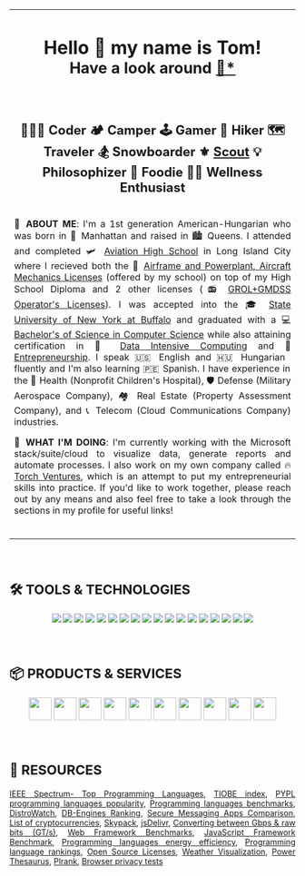 <!--TODO: https://medium.com/swlh/how-to-create-a-self-updating-readme-md-for-your-github-profile-f8b05744ca91-->
<!--.MD HTML TAG WHITELIST: https://github.com/github/markup/issues/245#issuecomment-682231577-->
<!--https://martinheinz.dev/blog/29-->
<!--https://github.com/alexandresanlim/Badges4-README.md-Profile?tab=readme-ov-file-->
<table>
  <tr>
    <td colspan="2" align="center">
      <h1>
        Hello 👋 my name is Tom!<br><sub>Have a look around <a href="https://plugins.krajee.com/markdown-editor-basic-usage-demo/1)">📝</a><a href="https://github.com/kartik-v/krajee-markdown-editor">*</a></sub><br><br><br>
        <sup><sup>👨🏼‍💻 Coder 🏕️ Camper 🕹️ Gamer 👣 Hiker 🗺️ Traveler 🏂 Snowboarder ⚜️ <a href="https://troop1.org">Scout</a> 💡 Philosophizer 🍕 Foodie 🏋🏼 Wellness Enthusiast</sup></sup>
      </h1>
      <p align="justify"><br>
        🌱 <b>ABOUT ME</b>: I'm a 1st generation American-Hungarian who was born in 🗽 Manhattan and raised in 🏙️ Queens. I attended and completed 🛩️ <a href="https://www.aviationhs.net">Aviation High School</a> in Long Island City where I recieved both the 🧰 <a href="https://www.faa.gov/mechanics">Airframe and Powerplant, Aircraft Mechanics Licenses</a> (offered by my school) on top of my High School Diploma and 2 other licenses (📻 <a href="https://www.fcc.gov/wireless/bureau-divisions/mobility-division/commercial-radio-operator-license-program/commercial-0">GROL+GMDSS Operator's Licenses</a>). I was accepted into the 🎓 <a href="https://buffalo.edu">State University of New York at Buffalo</a> and graduated with a 💻 <a href="https://engineering.buffalo.edu/computer-science-engineering.html">Bachelor's of Science in Computer Science</a> while also attaining certification in 💾 <a href="https://engineering.buffalo.edu/computer-science-engineering/undergraduate/degrees-and-programs/certificate-in-data-intensive-computing.html">Data Intensive Computing</a> and 💼 <a href="https://www.ecc.edu/academics/entrepreneurship.html">Entrepreneurship</a>. I speak 🇺🇸 English and 🇭🇺 Hungarian fluently and I'm also learning 🇵🇪 Spanish. I have experience in the 🏥 Health (Nonprofit Children's Hospital), 🛡️ Defense (Military Aerospace Company), 🏘️ Real Estate (Property Assessment Company), and 📞 Telecom (Cloud Communications Company) industries.
      </p>
      <p align="justify">
        🚀 <b>WHAT I'M DOING</b>: I'm currently working with the Microsoft stack/suite/cloud to visualize data, generate reports and automate processes. I also work on my own company called 🔥 <a href="https://torch.ventures">Torch Ventures</a>, which is an attempt to put my entrepreneurial skills into practice. If you'd like to work together, please reach out by any means and also feel free to take a look through the sections in my profile for useful links!
      </p><br>
    </td>
  </tr>
</table><br>

<div align="center">
  <h1 align="left"><sup>🛠️ TOOLS & TECHNOLOGIES</sup></h1>
  <p>
    <a href="https://www.microsoft.com/en-us/software-download"><img src="https://img.shields.io/badge/Windows-Operating_System-informational?style=flat&logo=WINDOWS&logoColor=white&color=2bbc8a"/></a>
    <a href="https://debian.org"><img src="https://img.shields.io/badge/Debian-Operating_System-informational?style=flat&logo=DEBIAN&logoColor=white&color=2bbc8a"/></a>
    <a href="https://gitlab.xfce.org/xfce"><img src="https://img.shields.io/badge/XFCE-Desktop_Environment-informational?style=flat&logo=XFCE&logoColor=white&color=2bbc8a"/></a>
    <a href="https://github.com/riscv-software-src"><img src="https://img.shields.io/badge/RISC%E2%80%93V-Instruction_Set_Architecture-informational?style=flat&logo=RISCV&logoColor=white&color=2bbc8a"/></a>
    <a href="https://github.com/VSCodium/vscodium"><img src="https://img.shields.io/badge/VSCodium-Integrated_Development_Environment-informational?style=flat&logo=VSCODIUM&logoColor=white&color=2bbc8a"/></a>
    <a href="https://code.visualstudio.com"><img src="https://img.shields.io/badge/VSCode-Integrated_Development_Environment-informational?style=flat&logo=VISUAL%20STUDIO%20CODE&logoColor=white&color=2bbc8a"/></a>
    <a href="https://github.com/rust-lang/rust"><img src="https://img.shields.io/badge/Rust-Programming_Language-informational?style=flat&logo=RUST&logoColor=white&color=2bbc8a"/></a>
    <a href="https://learn.microsoft.com/en-us/dotnet/csharp"><img src="https://img.shields.io/badge/C%23%20%28.NET%29-Programming_Language-informational?style=flat&logo=C%23&logoColor=white&color=2bbc8a"/></a>
    <a href="https://github.com/tc39"><img src="https://img.shields.io/badge/JavaScript-Programming_Language-informational?style=flat&logo=JAVASCRIPT&logoColor=white&color=2bbc8a"/></a>
    <a href="https://github.com/sqlite/sqlite"><img src="https://img.shields.io/badge/SQLite-Database-informational?style=flat&logo=SQLITE&logoColor=white&color=2bbc8a"/></a>
    <a href="https://www.microsoft.com/en-us/sql-server/sql-server-downloads"><img src="https://img.shields.io/badge/SQL_Server-Database-informational?style=flat&logo=MICROSOFT%20SQL%20SERVER&logoColor=white&color=2bbc8a"/></a>
    <a href="https://github.com/postgres"><img src="https://img.shields.io/badge/PostgreSQL-Database-informational?style=flat&logo=POSTGRESQL&logoColor=white&color=2bbc8a"/></a>
    <a href="https://www.7-zip.org"><img src="https://img.shields.io/badge/7%E2%80%93Zip-File_Archiver-informational?style=flat&logo=7ZIP&logoColor=white&color=2bbc8a"/></a>
    <a href="https://libreoffice.org"><img src="https://img.shields.io/badge/LibreOffice-Office_Suite-informational?style=flat&logo=LIBREOFFICE&logoColor=white&color=2bbc8a"/></a>
    <a href="https://thunderbird.net"><img src="https://img.shields.io/badge/Thunderbird-Email_Client-informational?style=flat&logo=THUNDERBIRD&logoColor=white&color=2bbc8a"/></a>
    <a href="https://apps.microsoft.com/detail/9nrx63209r7b"><img src="https://img.shields.io/badge/Outlook-Email_Client-informational?style=flat&logo=MICROSOFT%20OUTLOOK&logoColor=white&color=2bbc8a"/></a>
    <a href="https://apps.microsoft.com/detail/xpfftq037jwmhs"><img src="https://img.shields.io/badge/Edge-Browser-informational?style=flat&logo=MICROSOFT%20EDGE&logoColor=white&color=2bbc8a"/></a>
    <a href="https://brave.com"><img src="https://img.shields.io/badge/Brave-Browser-informational?style=flat&logo=BRAVE&logoColor=white&color=2bbc8a"/></a>
  </p>
</div><br>

<div align="left">
  <h1><sup>📦 PRODUCTS & SERVICES</sup></h1>
  <p align="center">
    <a href="https://dwservice.net"><img src="https://www.dwservice.net/res/images/LogoDWService.png" height="40"/></a>
    <a href="https://meet.jit.si"><img src="https://jitsi.org/wp-content/themes/jitsi/images/logo-web-2020.png" height="40"/></a>
    <a href="https://pluto.tv"><img src="https://pluto.tv/assets/images/og_logo-9b0a05e9dd3d2b733200569711359887.png" height="40"/></a>
    <a href="https://novo.co"><img src="https://cdn.prod.website-files.com/60ca70f6cb7406afbf948a8e/643c8b02f341a5e7f10597e5_novo-logo.svg" height="40"/></a>
    <a href="https://cloudflare.com"><img src="https://cf-assets.www.cloudflare.com/slt3lc6tev37/5TNbrGb2x9oZit8HjNPB6h/cbff00e1c048acf868b28af621c79059/CF_logo_stacked_blktype.jpg" height="40"/></a>
    <a href="https://mxroute.com"><img src="https://status.mxroute.com/_next/image?url=https%3A%2F%2Fres.cloudinary.com%2Fsup%2Fimage%2Fupload%2Fv1670983483%2Fdc9swwk4so7j7ipr1ijy.png&w=1920&q=75" height="40"/></a>
    <a href="https://cindysnewmexicollcs.com"><img src="https://cindysnewmexicollcs.com/images/logo.svg" height="40"/></a>
    <a href="https://phonespeak.com"><img src="https://ik.imagekit.io/mcdrwlkvgqh/PS/imgs/reuse/phonespeak-logo.svg" height="40"/></a>
    <a href="https://cloudfanatic.net"><img src="https://cloudfanatic.net/wp-content/uploads/2022/11/cloudfanatic-logo-blue-black.png" height="40"/></a>
    <a href="https://www.idrive.com/s3-storage-e2"><img src="https://blog.idrive.com/wp-content/uploads/2022/10/cropped-idrive-logo-2x.png" height="40"/></a>
  </p>
</div><br>

<div align="left">
  <h1><sup>📃 RESOURCES</sup></h1>
  <p align="justify">
    <a href="https://spectrum.ieee.org/top-programming-languages">IEEE Spectrum- Top Programming Languages</a>, <a href="https://tiobe.com/tiobe-index">TIOBE index</a>, <a href="https://pypl.github.io/PYPL.html">PYPL programming languages popularity</a>, <a href="https://benchmarksgame-team.pages.debian.net/benchmarksgame/index.html">Programming languages benchmarks</a>, <a href="https://distrowatch.com">DistroWatch</a>, <a href="https://db-engines.com/en/ranking">DB-Engines Ranking</a>, <a href="https://securemessagingapps.com">Secure Messaging Apps Comparison</a>, <a href="https://en.wikipedia.org/wiki/List_of_cryptocurrencies">List of cryptocurrencies</a>, <a href="https://www.skypack.dev">Skypack</a>, <a href="https://jsdelivr.com">jsDelivr</a>, <a href="https://paolozaino.wordpress.com/2013/05/21/converting-gts-to-gbps">Converting between Gbps & raw bits (GT/s)</a>, <a href="https://techempower.com/benchmarks">Web Framework Benchmarks</a>, <a href="https://krausest.github.io/js-framework-benchmark/current.html">JavaScript Framework Benchmark</a>, <a href="https://jaxenter.com/energy-efficient-programming-languages-137264.html">Programming languages energy efficiency</a>, <a href="https://redmonk.com/sogrady/category/programming-languages">Programming language rankings</a>, <a href="https://choosealicense.com">Open Source Licenses</a>, <a href="https://windy.com">Weather Visualization</a>, <a href="https://powerthesaurus.org">Power Thesaurus</a>, <a href="https://plrank.com">Plrank</a>, <a href="https://privacytests.org">Browser privacy tests</a>
  </p>
</div>
